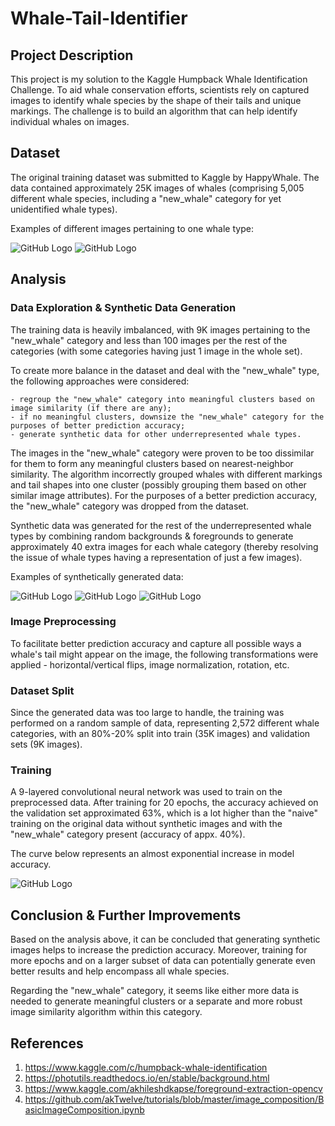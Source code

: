 # Whale-Tail-Identifier

## Project Description

This project is my solution to the Kaggle Humpback Whale Identification Challenge. To aid whale conservation efforts, scientists rely on captured images to identify whale species by the shape of their tails and unique markings. The challenge is to build an algorithm that can help identify individual whales on images. 

## Dataset

The original training dataset was submitted to Kaggle by HappyWhale. The data contained approximately 25K images of whales (comprising 5,005 different whale species, including a "new_whale" category for yet unidentified whale types). 

Examples of different images pertaining to one whale type:

![GitHub Logo](https://github.com/njamalova/whale_tail_identifier/blob/develop/images/whale1.PNG)
![GitHub Logo](https://github.com/njamalova/whale_tail_identifier/blob/develop/images/whale2.PNG)

## Analysis

### Data Exploration & Synthetic Data Generation

The training data is heavily imbalanced, with 9K images pertaining to the "new_whale" category and less than 100 images per the rest of the categories (with some categories having just 1 image in the whole set). 

To create more balance in the dataset and deal with the "new_whale" type, the following approaches were considered:

    - regroup the "new_whale" category into meaningful clusters based on image similarity (if there are any);
    - if no meaningful clusters, downsize the "new_whale" category for the purposes of better prediction accuracy;
    - generate synthetic data for other underrepresented whale types. 

The images in the "new_whale" category were proven to be too dissimilar for them to form any meaningful clusters based on nearest-neighbor similarity. The algorithm incorrectly grouped whales with different markings and tail shapes into one cluster (possibly grouping them based on other similar image attributes). For the purposes of a better prediction accuracy, the "new_whale" category was dropped from the dataset.

Synthetic data was generated for the rest of the underrepresented whale types by combining random backgrounds & foregrounds to generate approximately 40 extra images for each whale category (thereby resolving the issue of whale types having a representation of just a few images). 

Examples of synthetically generated data:

![GitHub Logo](https://github.com/njamalova/whale_tail_identifier/blob/develop/images/synth1.PNG)
![GitHub Logo](https://github.com/njamalova/whale_tail_identifier/blob/develop/images/synth2.PNG)
![GitHub Logo](https://github.com/njamalova/whale_tail_identifier/blob/develop/images/synth3.PNG)

### Image Preprocessing

To facilitate better prediction accuracy and capture all possible ways a whale's tail might appear on the image, the following transformations were applied - horizontal/vertical flips, image normalization, rotation, etc. 

### Dataset Split

Since the generated data was too large to handle, the training was performed on a random sample of data, representing 2,572 different whale categories, with an 80%-20% split into train (35K images) and validation sets (9K images).

### Training

A 9-layered convolutional neural network was used to train on the preprocessed data. After training for 20 epochs, the accuracy achieved on the validation set approximated 63%, which is a lot higher than the "naive" training on the original data without synthetic images and with the "new_whale" category present (accuracy of appx. 40%). 

The curve below represents an almost exponential increase in model accuracy. 

![GitHub Logo](https://github.com/njamalova/whale_tail_identifier/blob/develop/images/acc.PNG)

## Conclusion & Further Improvements

Based on the analysis above, it can be concluded that generating synthetic images helps to increase the prediction accuracy. Moreover, training for more epochs and on a larger subset of data can potentially generate even better results and help encompass all whale species. 

Regarding the "new_whale" category, it seems like either more data is needed to generate meaningful clusters or a separate and more robust image similarity algorithm within this category. 


## References

1. https://www.kaggle.com/c/humpback-whale-identification
2. https://photutils.readthedocs.io/en/stable/background.html
3. https://www.kaggle.com/akhileshdkapse/foreground-extraction-opencv
4. https://github.com/akTwelve/tutorials/blob/master/image_composition/BasicImageComposition.ipynb






